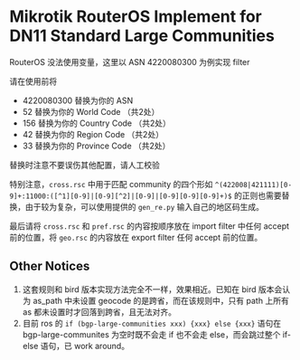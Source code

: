 # Mikrotik RouterOS Implement for DN11 Standard Large Communities

RouterOS 没法使用变量，这里以 ASN 4220080300 为例实现 filter

请在使用前将

- 4220080300 替换为你的 ASN
- 52 替换为你的 World Code （共2处）
- 156 替换为你的 Country Code （共2处）
- 42 替换为你的 Region Code （共2处）
- 33 替换为你的 Province Code （共2处）

替换时注意不要误伤其他配置，请人工校验

特别注意，`cross.rsc` 中用于匹配 community 的四个形如 `^(422008|421111)[0-9]+:11000:([^1][0-9]|[0-9][^2]|[0-9]|[0-9][0-9][0-9]+)$` 的正则也需要替换，由于较为复杂，可以使用提供的 `gen_re.py` 输入自己的地区码生成。

最后请将 `cross.rsc` 和 `pref.rsc` 的内容按顺序放在 import filter 中任何 accept 前的位置，将 `geo.rsc` 的内容放在 export filter 任何 accept 前的位置。

## Other Notices

1. 这套规则和 bird 版本实现方法完全不一样，效果相近。已知在 bird 版本会认为 as_path 中未设置 geocode 的是跨省，而在该规则中，只有 path 上所有 as 都未设置时才回落到跨省，且无法对齐。
2. 目前 ros 的 `if (bgp-large-communities xxx) {xxx} else {xxx}` 语句在 bgp-large-communites 为空时既不会走 if 也不会走 else，而会跳过整个 if-else 语句，已 work around。
